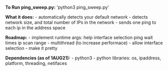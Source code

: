 **To Run ping_sweep.py:**
    'python3 ping_sweep.py'

**What it does:**
    - automatically detects your default network
    - detects network size, and total number of IPs in the network
    - sends one ping to each ip in the address space

**Roadmap:**
    - implement runtime args:
        help
        interface selection
        ping wait times
        ip scan range
    - multithread (to increase performace)
    - allow interface selection
    - make it pretty

**Dependencies (as of 1AUG21):**
    - python3
    - python libraries: os, ipaddress, platform, threading, netifaces
